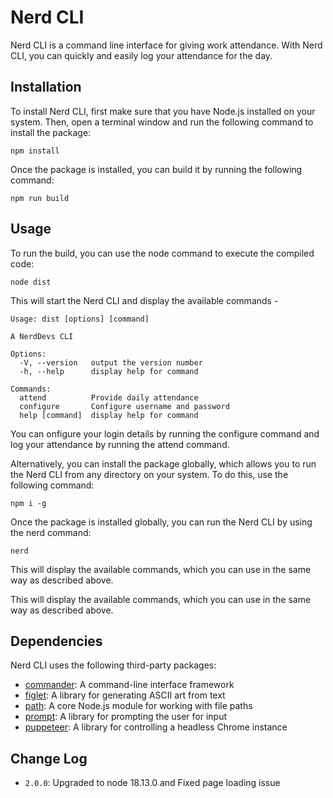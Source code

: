 # Nerd CLI

Nerd CLI is a command line interface for giving work attendance. With Nerd CLI, you can quickly and easily log your attendance for the day.

## Installation
To install Nerd CLI, first make sure that you have Node.js installed on your system. Then, open a terminal window and run the following command to install the package:
```
npm install
```
Once the package is installed, you can build it by running the following command:

```
npm run build
```
## Usage
To run the build, you can use the node command to execute the compiled code:
```
node dist
```

This will start the Nerd CLI and display the available commands -
```
Usage: dist [options] [command]

A NerdDevs CLI

Options:
  -V, --version   output the version number
  -h, --help      display help for command

Commands:
  attend          Provide daily attendance
  configure       Configure username and password
  help [command]  display help for command

```
You can onfigure your login details by running the configure command and log your attendance by running the attend command.

Alternatively, you can install the package globally, which allows you to run the Nerd CLI from any directory on your system. To do this, use the following command:
```
npm i -g
```
Once the package is installed globally, you can run the Nerd CLI by using the nerd command:
```
nerd
```
This will display the available commands, which you can use in the same way as described above.


This will display the available commands, which you can use in the same way as described above.

## Dependencies

Nerd CLI uses the following third-party packages:

- [commander](https://github.com/tj/commander.js): A command-line interface framework
- [figlet](https://github.com/patorjk/figlet.js): A library for generating ASCII art from text
- [path](https://nodejs.org/api/path.html): A core Node.js module for working with file paths
- [prompt](https://github.com/flatiron/prompt): A library for prompting the user for input
- [puppeteer](https://github.com/puppeteer/puppeteer): A library for controlling a headless Chrome instance

## Change Log

-   `2.0.0`: Upgraded to node 18.13.0 and Fixed page loading issue 